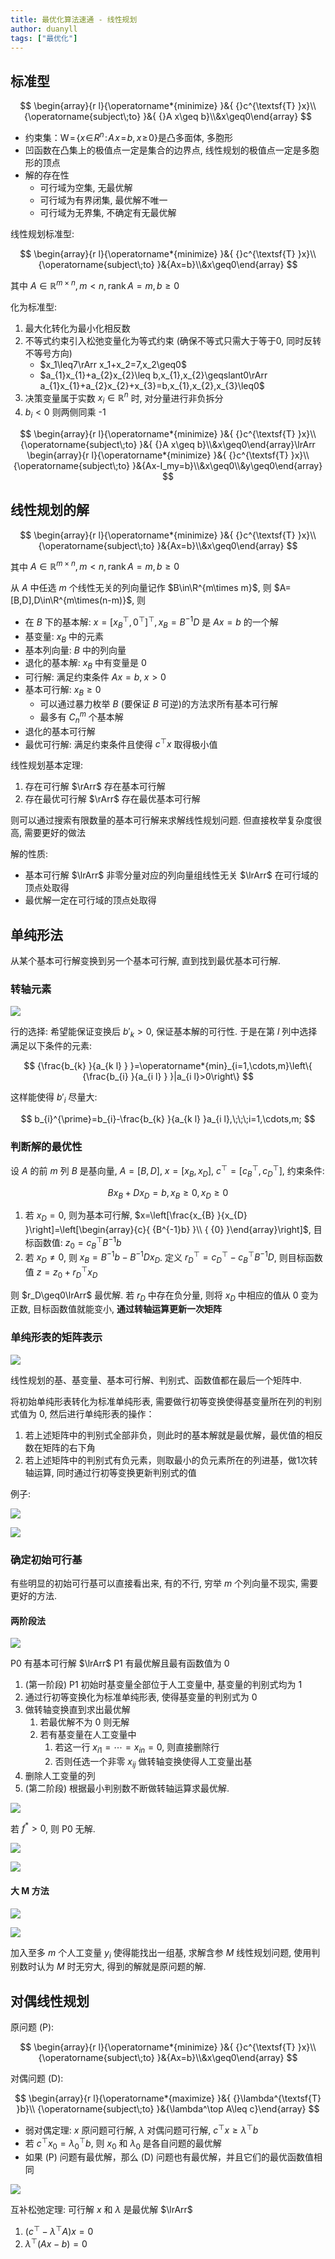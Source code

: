 ```yaml
---
title: 最优化算法速通 - 线性规划
author: duanyll
tags: ["最优化"]
---
```




## 标准型

$$
\begin{array}{r l}{\operatorname*{minimize} }&{ {}c^{\textsf{T} }x}\\ {\operatorname{subject\;to} }&{ {}A x\geq b}\\&x\geq0\end{array}
$$

- 约束集：$\mathrm{W}\!=\!\left\{x\!\in\!R^{n}\!:\!A\!x\!=\!b,x\!\geq\!0\right\}$是凸多面体, 多胞形
- 凹函数在凸集上的极值点一定是集合的边界点, 线性规划的极值点一定是多胞形的顶点
- 解的存在性
  - 可行域为空集, 无最优解
  - 可行域为有界闭集, 最优解不唯一
  - 可行域为无界集, 不确定有无最优解

线性规划标准型: 

$$
\begin{array}{r l}{\operatorname*{minimize} }&{ {}c^{\textsf{T} }x}\\ {\operatorname{subject\;to} }&{Ax=b}\\&x\geq0\end{array}
$$

其中 $A\in\mathbb{R}^{m\times n},m<n,\operatorname{rank}A=m,b\geq0$

化为标准型:

1. 最大化转化为最小化相反数
2. 不等式约束引入松弛变量化为等式约束 (确保不等式只需大于等于0, 同时反转不等号方向)
   - $x_1\leq7\rArr x_1+x_2=7,x_2\geq0$
   - $a_{1}x_{1}+a_{2}x_{2}\leq b,x_{1},x_{2}\geqslant0\rArr a_{1}x_{1}+a_{2}x_{2}+x_{3}=b,x_{1},x_{2},x_{3}\leq0$
3. 决策变量属于实数 $x_i\in\mathbb{R}^n$ 时, 对分量进行非负拆分
4. $b_i<0$ 则两侧同乘 -1

$$
\begin{array}{r l}{\operatorname*{minimize} }&{ {}c^{\textsf{T} }x}\\ {\operatorname{subject\;to} }&{ {}A x\geq b}\\&x\geq0\end{array}\lrArr
\begin{array}{r l}{\operatorname*{minimize} }&{ {}c^{\textsf{T} }x}\\ {\operatorname{subject\;to} }&{Ax-I_my=b}\\&x\geq0\\&y\geq0\end{array}
$$

## 线性规划的解

$$
\begin{array}{r l}{\operatorname*{minimize} }&{ {}c^{\textsf{T} }x}\\ {\operatorname{subject\;to} }&{Ax=b}\\&x\geq0\end{array}
$$

其中 $A\in\mathbb{R}^{m\times n},m<n,\operatorname{rank}A=m,b\geq0$

从 $A$ 中任选 $m$ 个线性无关的列向量记作 $B\in\R^{m\times m}$, 则 $A=[B,D],D\in\R^{m\times(n-m)}$, 则

- 在 $B$ 下的基本解: $x=\left[x_{B}^{\top},0^{\top}\right]^{\top}, x_{B}=B^{-1}D$ 是 $Ax=b$ 的一个解
- 基变量: $x_B$ 中的元素
- 基本列向量: $B$ 中的列向量
- 退化的基本解: $x_B$ 中有变量是 0
- 可行解: 满足约束条件 $Ax=b,\;x>0$
- 基本可行解: $x_B\geq0$
  - 可以通过暴力枚举 $B$ (要保证 $B$ 可逆)的方法求所有基本可行解
  - 最多有 $C_n^m$ 个基本解
- 退化的基本可行解
- 最优可行解: 满足约束条件且使得 $c^\top x$ 取得极小值

线性规划基本定理: 

1. 存在可行解 $\rArr$ 存在基本可行解
2. 存在最优可行解 $\rArr$ 存在最优基本可行解

则可以通过搜索有限数量的基本可行解来求解线性规划问题. 但直接枚举复杂度很高, 需要更好的做法

解的性质:

- 基本可行解 $\lrArr$ 非零分量对应的列向量组线性无关 $\lrArr$ 在可行域的顶点处取得
- 最优解一定在可行域的顶点处取得

## 单纯形法

从某个基本可行解变换到另一个基本可行解, 直到找到最优基本可行解.

### 转轴元素

![](https://cdn.duanyll.com/img/2022-12-06-09-34-14.png)

行的选择: 希望能保证变换后 $b'_k>0$, 保证基本解的可行性. 于是在第 $l$ 列中选择满足以下条件的元素: 

$$
{\frac{b_{k} }{a_{k l} } }=\operatorname*{min}_{i=1,\cdots,m}\left\{ {\frac{b_{i} }{a_{i l} } }|a_{i l}>0\right\}
$$

这样能使得 $b'_i$ 尽量大: 

$$
b_{i}^{\prime}=b_{i}-\frac{b_{k} }{a_{k l} }a_{i l},\;\;\;i=1,\cdots,m;
$$

### 判断解的最优性

设 $A$ 的前 $m$ 列 $B$ 是基向量, $A=[B,D]$, $x=[x_B,x_D]$, $c^\top=[c_B^\top,c_D^\top]$, 约束条件:

$$
B x_{B}+Dx_{D}=b, x_B\geq0,x_D\geq0
$$

1. 若 $x_D=0$, 则为基本可行解, $x=\left[\frac{x_{B} }{x_{D} }\right]=\left[\begin{array}{c}{ {B^{-1}b} }\\ { {0} }\end{array}\right]$, 目标函数值: $z_{0}=c_{B}^{\top}B^{-1}b$
2. 若 $x_D\neq0$, 则 $x_{B}=B^{-1}b-B^{-1}D x_{D}$. 定义 $r_{D}^{\top}=c_{D}^{\top}-c_{B}^{\top}B^{-1}D$, 则目标函数值 $z=z_{0}+r_{D}^{\top}x_{D}$

则 $r_D\geq0\lrArr$ 最优解. 若 $r_D$ 中存在负分量, 则将 $x_D$ 中相应的值从 0 变为正数, 目标函数值就能变小, **通过转轴运算更新一次矩阵**

### 单纯形表的矩阵表示

![](https://cdn.duanyll.com/img/2022-12-06-09-51-44.png)

线性规划的基、基变量、基本可行解、判别式、函数值都在最后一个矩阵中.

将初始单纯形表转化为标准单纯形表, 需要做行初等变换使得基变量所在列的判别式值为 0, 然后进行单纯形表的操作：

1. 若上述矩阵中的判别式全部非负，则此时的基本解就是最优解，最优值的相反数在矩阵的右下角
2. 若上述矩阵中的判别式有负元素，则取最小的负元素所在的列进基，做1次转轴运算, 同时通过行初等变换更新判别式的值

例子: 

![](https://cdn.duanyll.com/img/2022-12-06-09-56-16.png)

![](https://cdn.duanyll.com/img/2022-12-06-09-56-28.png)

### 确定初始可行基

有些明显的初始可行基可以直接看出来, 有的不行, 穷举 $m$ 个列向量不现实, 需要更好的方法.

#### 两阶段法

![](https://cdn.duanyll.com/img/2022-12-06-17-00-34.png)

P0 有基本可行解 $\lrArr$ P1 有最优解且最有函数值为 0

1. (第一阶段) P1 初始时基变量全部位于人工变量中, 基变量的判别式均为 1
2. 通过行初等变换化为标准单纯形表, 使得基变量的判别式为 0
3. 做转轴变换直到求出最优解
   1. 若最优解不为 0 则无解
   2. 若有基变量在人工变量中
      1. 若这一行 $x_{i1}=\cdots=x_{in}=0$, 则直接删除行
      2. 否则任选一个非零 $x_{ij}$ 做转轴变换使得人工变量出基 
4. 删除人工变量的列 
5. (第二阶段) 根据最小判别数不断做转轴运算求最优解.

![](https://cdn.duanyll.com/img/2022-12-06-17-06-34.png)

若 $f^*>0$, 则 P0 无解.

![](https://cdn.duanyll.com/img/2022-12-06-17-07-40.png)

![](https://cdn.duanyll.com/img/2022-12-06-17-08-20.png)

#### 大 M 方法

![](https://cdn.duanyll.com/img/2022-12-06-17-16-18.png)

![](https://cdn.duanyll.com/img/2022-12-06-17-20-08.png)

加入至多 $m$ 个人工变量 $y_i$ 使得能找出一组基, 求解含参 $M$ 线性规划问题, 使用判别数时认为 $M$ 时无穷大, 得到的解就是原问题的解.

## 对偶线性规划

原问题 (P): 

$$
\begin{array}{r l}{\operatorname*{minimize} }&{ {}c^{\textsf{T} }x}\\ {\operatorname{subject\;to} }&{Ax=b}\\&x\geq0\end{array}
$$

对偶问题 (D):

$$
\begin{array}{r l}{\operatorname*{maximize} }&{ {}\lambda^{\textsf{T} }b}\\ {\operatorname{subject\;to} }&{\lambda^\top A\leq c}\end{array}
$$

- 弱对偶定理: $x$ 原问题可行解, $\lambda$ 对偶问题可行解, $c^\top x\geq\lambda^\top b$
- 若 $c^\top x_0=\lambda_0^\top b$, 则 $x_0$ 和 $\lambda_0$ 是各自问题的最优解
- 如果 (P) 问题有最优解，那么 (D) 问题也有最优解，并且它们的最优函数值相同

![](https://cdn.duanyll.com/img/2022-12-06-17-44-35.png)

互补松弛定理: 可行解 $x$ 和 $\lambda$ 是最优解 $\lrArr$

1. $(c^\top - \lambda^\top A)x=0$
2. $\lambda^\top(Ax-b)=0$